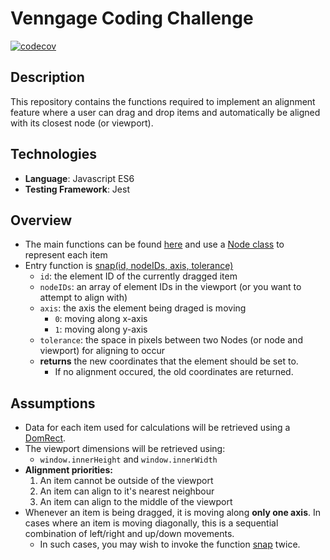 # Venngage Coding Challenge
[![codecov](https://codecov.io/gh/imjonlam/venngage-coding-challenge/branch/main/graph/badge.svg?token=7OI2I2B2GI)](https://codecov.io/gh/imjonlam/venngage-coding-challenge)

## Description
This repository contains the functions required to implement an alignment feature where a user can drag and drop items and automatically be aligned with its closest node (or viewport).

## Technologies
* **Language**: Javascript ES6
* **Testing Framework**: Jest

## Overview
* The main functions can be found [here](./scripts/utils.js) and use a [Node class](./components/Node.js) to represent each item
* Entry function is [snap(id, nodeIDs, axis, tolerance)](./scripts/utils.js#L20)
  * `id`: the element ID of the currently dragged item
  * `nodeIDs`: an array of element IDs in the viewport (or you want to attempt to align with)
  * `axis`: the axis the element being draged is moving
    * `0`: moving along x-axis
    * `1`: moving along y-axis
  * `tolerance`: the space in pixels between two Nodes (or node and viewport) for aligning to occur
  * **returns** the new coordinates that the element should be set to.
    * If no alignment occured, the old coordinates are returned.

## Assumptions
* Data for each item used for calculations will be retrieved using a [DomRect](https://developer.mozilla.org/en-US/docs/Web/API/Element/getBoundingClientRect). 
* The viewport dimensions will be retrieved using:
  * `window.innerHeight` and `window.innerWidth`
* **Alignment priorities:**
  1. An item cannot be outside of the viewport
  2. An item can align to it's nearest neighbour
  3. An item can align to the middle of the viewport
* Whenever an item is being dragged, it is moving along **only one axis**. In cases where an item is moving diagonally, this is a sequential combination of left/right and up/down movements.
  * In such cases, you may wish to invoke the function [snap](./scripts/utils.js#L20) twice.